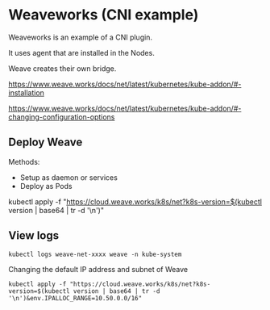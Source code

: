 # Weaveworks (CNI example)
Weaveworks is an example of a CNI plugin.

It uses agent that are installed in the Nodes.

Weave creates their own bridge.

https://www.weave.works/docs/net/latest/kubernetes/kube-addon/#-installation

https://www.weave.works/docs/net/latest/kubernetes/kube-addon/#-changing-configuration-options

## Deploy Weave
Methods:
- Setup as daemon or services
- Deploy as Pods

kubectl apply -f "https://cloud.weave.works/k8s/net?k8s-version=$(kubectl version | base64 | tr -d '\n')"

## View logs
```
kubectl logs weave-net-xxxx weave -n kube-system
```
Changing the default IP address and subnet of Weave
```
kubectl apply -f "https://cloud.weave.works/k8s/net?k8s-version=$(kubectl version | base64 | tr -d '\n')&env.IPALLOC_RANGE=10.50.0.0/16"
```
